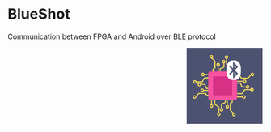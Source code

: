 # BlueShot
Communication between FPGA and Android over BLE protocol

<img src="https://github.com/NinaP21/BlueShot/blob/master/logo.png" align="right"
     alt="BlueShot logo" width="150" height="150">

